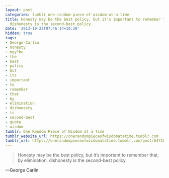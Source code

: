 ```yaml
---
layout: post
categories: tumblr one-random-piece-of-wisdom-at-a-time
title: Honesty may be the best policy, but it’s important to remember that, by elimination,
  dishonesty is the second-best policy.
date: '2013-10-22T07:46:14+10:30'
hidden: true
tags:
- George-Carlin
- honesty
- mqy?be
- the
- best
- policy
- but
- its
- important
- to
- remember
- that
- by
- elimination
- dishonesty
- is
- second-best
- quote
- wisdom
tumblr: One Random Piece of Wisdom at a Time
tumblr_website_url: https://onerandompieceofwisdomatatime.tumblr.com
tumblr_url: https://onerandompieceofwisdomatatime.tumblr.com/post/64710862817/honesty-may-be-the-best-policy-but-its-important
---
```

> Honesty may be the best policy, but it’s important to remember that, by elimination, dishonesty is the second-best policy.

—George Carlin
